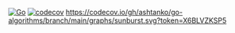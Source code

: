 [![Go](https://github.com/ashtanko/go-algorithms/actions/workflows/go.yml/badge.svg)](https://github.com/ashtanko/go-algorithms/actions/workflows/go.yml)
[![codecov](https://codecov.io/gh/ashtanko/go-algorithms/branch/main/graph/badge.svg?token=X6BLVZKSP5)](https://codecov.io/gh/ashtanko/go-algorithms)
https://codecov.io/gh/ashtanko/go-algorithms/branch/main/graphs/sunburst.svg?token=X6BLVZKSP5
